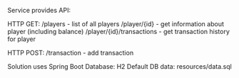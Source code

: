 Service provides API: 

HTTP GET:
/players - list of all players
/player/{id} - get information about player (including balance)
/player/{id}/transactions - get transaction history for player


HTTP POST:
/transaction - add transaction

Solution uses Spring Boot
Database: H2
Default DB data: resources/data.sql
